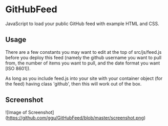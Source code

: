# GitHubFeed
JavaScript to load your public GitHub feed with example HTML and CSS.

## Usage
There are a few constants you may want to edit at the top of src/js/feed.js before you deploy this feed (namely the github username you want to pull from, the number of items you want to pull, and the date format you want [ISO 8601]).

As long as you include feed.js into your site with your container object (for the feed) having class 'github', then this will work out of the box.

## Screenshot
![Image of Screenshot]
(https://github.com/ggu/GitHubFeed/blob/master/screenshot.png)
